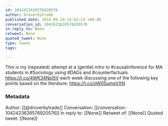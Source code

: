 ```yaml
---
id: 1042423626576920576
author: droverbytrade
published_date: 2018-09-19 14:42:14 +00:00
conversation_id: 1042423626576920576
in_reply_to: None
retweet: None
quoted_tweet: None
type: tweet
tags:

---
```


This is my (repeated) attempt at a (gentle) intro to #causalinference for MA students in #Sociology using #DAGs and #counterfactuals  https://t.co/4WK34Npl5V each week discussing one of the following key points based on the literature: https://t.co/oW05umqVXN

### Metadata

Author: [[@droverbytrade]]
Conversation: [[conversation-1042423626576920576]]
In reply to: [[None]]
Retweet of: [[None]]
Quoted tweet: [[None]]
